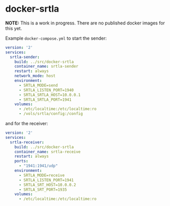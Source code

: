 # docker-srtla

**NOTE:** This is a work in progress. There are no published docker images for this yet.

Example `docker-compose.yml` to start the sender:

``` yaml
version: '2'
services:
  srtla-sender:
    build: ../src/docker-srtla
    container_name: srtla-sender
    restart: always
    network_mode: host
    environment:
      - SRTLA_MODE=send
      - SRTLA_LISTEN_PORT=1940
      - SRTLA_SRTLA_HOST=10.0.0.1
      - SRTLA_SRTLA_PORT=1941
    volumes:
      - /etc/localtime:/etc/localtime:ro
      - /vols/srtla/config:/config
```

and for the receiver:

``` yaml
version: '2'
services:
  srtla-receiver:
    build: ../src/docker-srtla
    container_name: srtla-receive
    restart: always
    ports:
      - "1941:1941/udp"
    environment:
      - SRTLA_MODE=receive
      - SRTLA_LISTEN_PORT=1941
      - SRTLA_SRT_HOST=10.0.0.2
      - SRTLA_SRT_PORT=1935
    volumes:
      - /etc/localtime:/etc/localtime:ro
```
